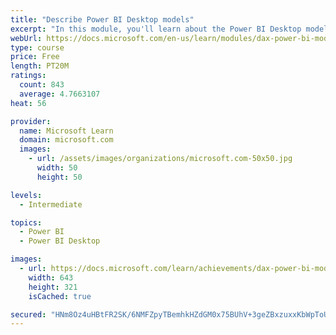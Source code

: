 ```yaml
---
title: "Describe Power BI Desktop models"
excerpt: "In this module, you'll learn about the Power BI Desktop model structure, star schema design basics, analytics queries, and report visual configuration. This module provides a strong foundation on which you can learn to optimize model designs and add model calculations."
webUrl: https://docs.microsoft.com/en-us/learn/modules/dax-power-bi-models/
type: course
price: Free
length: PT20M
ratings:
  count: 843
  average: 4.7663107
heat: 56

provider:
  name: Microsoft Learn
  domain: microsoft.com
  images:
    - url: /assets/images/organizations/microsoft.com-50x50.jpg
      width: 50
      height: 50

levels:
  - Intermediate

topics:
  - Power BI
  - Power BI Desktop

images:
  - url: https://docs.microsoft.com/learn/achievements/dax-power-bi-models-social.png
    width: 643
    height: 321
    isCached: true

secured: "HNm8Oz4uHBtFR2SK/6NMFZpyTBemhkHZdGM0x75BUhV+3geZBxzuxxKbWpToUxLZGpNsWtPgGPmsFfblhFcM+/4dap8g3ip+vFiPOcLWGvUzxE3P8TOJntaYy1yvf21jHSyO/Rh8gLEBFkJwOyJh1T0EzKU8CNZHwV/3n1yrxBKF+BCaSU+xL2cj5mQOeuBaF55FEjW8qCCeavzUTlGBvyPuGhtIOdeM9PWci9V6Mn/10ZWLLPfeGF6rFS5hkDB9l+4NmMG8nIKMr7FY8Bnw8a2wAHYp6c0T1QiMKiA5+strE85Shocsv2aRQbhV9aJ8uH8MrJx6MyWiG2X7KEOWWNRe5rg8Mm1QMK4is5g5FKQL9BB4t7TJBUSnEHNUKaO3A069/i4xTGhTt8Y4EE6+ClcSVHHXB/OQ1ap34aLQGIU=;kQR6mm6IArk2Uity+IbCVg=="
---
```



